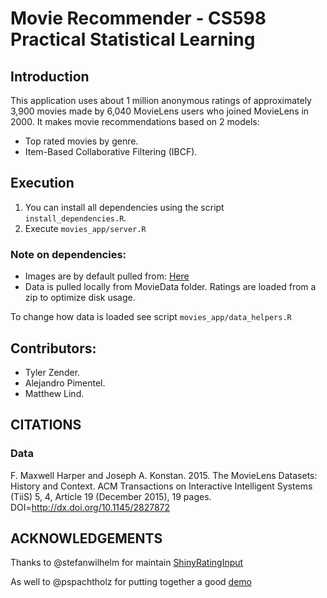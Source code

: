 # Movie Recommender - CS598 Practical Statistical Learning

## Introduction

This application uses about 1 million anonymous ratings of approximately 3,900 movies made by 6,040 MovieLens users who joined MovieLens in 2000. It makes movie recommendations 
based on 2 models:

- Top rated movies by genre.
- Item-Based Collaborative Filtering (IBCF).

## Execution

1. You can install all dependencies using the script ```install_dependencies.R```.
2. Execute ```movies_app/server.R```

### Note on dependencies:

- Images are by default pulled from: [Here]("https://liangfgithub.github.io/MovieImages/")
- Data is pulled locally from MovieData folder. Ratings are loaded from a zip 
to optimize disk usage.

To change how data is loaded see script ```movies_app/data_helpers.R```

## Contributors:

- Tyler Zender.
- Alejandro Pimentel.
- Matthew Lind.

## CITATIONS

### Data

F. Maxwell Harper and Joseph A. Konstan. 2015. The MovieLens Datasets: History
and Context. ACM Transactions on Interactive Intelligent Systems (TiiS) 5, 4,
Article 19 (December 2015), 19 pages. DOI=http://dx.doi.org/10.1145/2827872

## ACKNOWLEDGEMENTS

Thanks to @stefanwilhelm for maintain [ShinyRatingInput](https://github.com/stefanwilhelm/ShinyRatingInput)

As well to @pspachtholz for putting together a good [demo](https://github.com/pspachtholz/BookRecommender) 